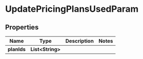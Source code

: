 

# UpdatePricingPlansUsedParam


## Properties

| Name | Type | Description | Notes |
|------------ | ------------- | ------------- | -------------|
|**planIds** | **List&lt;String&gt;** |  |  |



